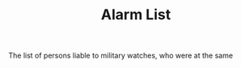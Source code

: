 ---
title: Alarm List
permalink: "/definitions/alarm-list.html"
body: The list of persons liable to military watches, who were at the same
published_at: '2018-07-07'
layout: post
---